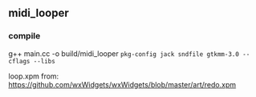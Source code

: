
## midi_looper


### compile
g++ main.cc -o build/midi_looper `pkg-config jack sndfile gtkmm-3.0 --cflags --libs`


loop.xpm from:
https://github.com/wxWidgets/wxWidgets/blob/master/art/redo.xpm
